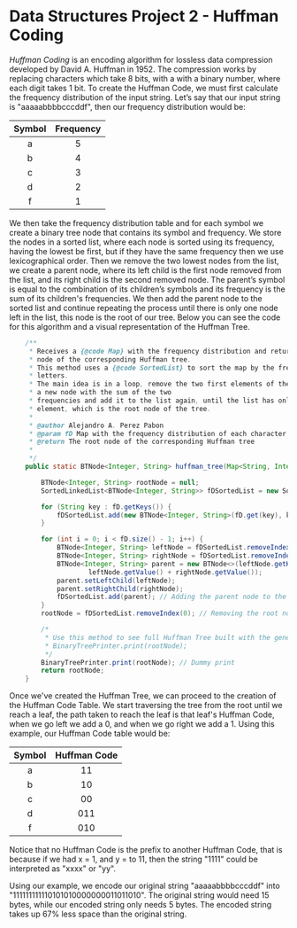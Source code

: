 # Data Structures Project 2 - Huffman Coding

*Huffman Coding* is an encoding algorithm for lossless data compression developed by
David A. Huffman in 1952. The compression works by replacing characters which take 8 bits,
with a with a binary number, where each digit takes 1 bit. To create the Huffman Code,
we must first calculate the frequency distribution of the input string. Let’s say that our input
string is "aaaaabbbbcccddf", then our frequency distribution would be:

| Symbol | Frequency |
|:------:|:---------:|
|   a    |     5     |
|   b    |     4     |
|   c    |     3     |
|   d    |     2     |
|   f    |     1     |

We then take the frequency distribution table and for each symbol we create a binary tree node
that contains its symbol and frequency. We store the nodes in a sorted list, where each node is sorted
using its frequency, having the lowest be first, but if they have the same frequency then we use 
lexicographical order. Then we remove the two lowest nodes from the list, we create a parent node,
where its left child is the first node removed from the list, and its right child is the second removed 
node. The parent’s symbol is equal to the combination of its children’s symbols and its frequency
is the sum of its children's frequencies. We then add the parent node to the sorted list and continue 
repeating the process until there is only one node left in the list, this node is the root of our tree.
Below you can see the code for this algorithm and a visual representation of the Huffman Tree.

```java
	/**
	 * Receives a {@code Map} with the frequency distribution and returns the root
	 * node of the corresponding Huffman tree.
	 * This method uses a {@code SortedList} to sort the map by the frequency of the
	 * letters.
	 * The main idea is in a loop, remove the two first elements of the list, create
	 * a new node with the sum of the two
	 * frequencies and add it to the list again, until the list has only one
	 * element, which is the root node of the tree.
	 * 
	 * @author Alejandro A. Perez Pabon
	 * @param fD Map with the frequency distribution of each character
	 * @return The root node of the corresponding Huffman tree
	 * 
	 */
	public static BTNode<Integer, String> huffman_tree(Map<String, Integer> fD) {

		BTNode<Integer, String> rootNode = null;
		SortedLinkedList<BTNode<Integer, String>> fDSortedList = new SortedLinkedList<BTNode<Integer, String>>();

		for (String key : fD.getKeys()) {
			fDSortedList.add(new BTNode<Integer, String>(fD.get(key), key)); // Adding the letters to the list
		}

		for (int i = 0; i < fD.size() - 1; i++) {
			BTNode<Integer, String> leftNode = fDSortedList.removeIndex(0); // Removing the first element
			BTNode<Integer, String> rightNode = fDSortedList.removeIndex(0); // Removing the second element
			BTNode<Integer, String> parent = new BTNode<>(leftNode.getKey() + rightNode.getKey(),
					leftNode.getValue() + rightNode.getValue());
			parent.setLeftChild(leftNode);
			parent.setRightChild(rightNode);
			fDSortedList.add(parent); // Adding the parent node to the list
		}
		rootNode = fDSortedList.removeIndex(0); // Removing the root node

		/*
		 * Use this method to see full Huffman Tree built with the generated root node
		 * BinaryTreePrinter.print(rootNode);
		 */
		BinaryTreePrinter.print(rootNode); // Dummy print
		return rootNode;
	}
```
Once we've created the Huffman Tree, we can proceed to the creation of the Huffman Code Table. We start
traversing the tree from the root until we reach a leaf, the path taken to reach the leaf is that leaf's 
Huffman Code, when we go left we add a 0, and when we go right we add a 1. Using this example, our Huffman
Code table would be:

| Symbol | Huffman Code |
|:------:|:------------:|
|   a    |       11     |
|   b    |       10     |
|   c    |       00     |
|   d    |      011     |
|   f    |      010     |

Notice that no Huffman Code is the prefix to another Huffman Code, that is because if
we had x = 1, and y = to 11, then the string "1111" could be interpreted as "xxxx" or "yy".

Using our example, we encode our original string "aaaaabbbbcccddf" into "111111111110101010000000011011010".
The original string would need 15 bytes, while our encoded string only needs 5 bytes. The encoded
string takes up 67% less space than the original string.
